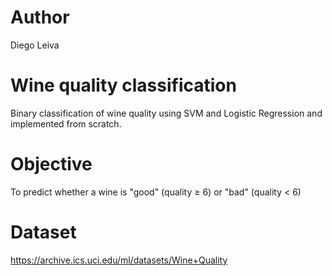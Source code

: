 # Author
Diego Leiva
# Wine quality classification 
Binary classification of wine quality using SVM and Logistic Regression and implemented from scratch.
# Objective
To predict whether a wine is "good" (quality ≥ 6) or "bad" (quality < 6)
# Dataset
https://archive.ics.uci.edu/ml/datasets/Wine+Quality
